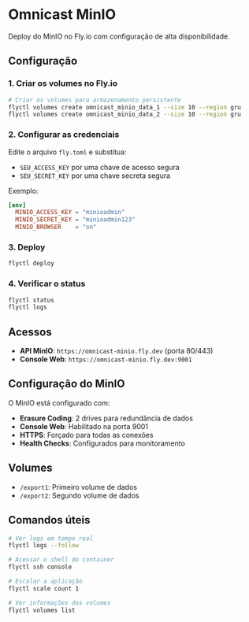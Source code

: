 # Omnicast MinIO

Deploy do MinIO no Fly.io com configuração de alta disponibilidade.

## Configuração

### 1. Criar os volumes no Fly.io

```bash
# Criar os volumes para armazenamento persistente
flyctl volumes create omnicast_minio_data_1 --size 10 --region gru
flyctl volumes create omnicast_minio_data_2 --size 10 --region gru
```

### 2. Configurar as credenciais

Edite o arquivo `fly.toml` e substitua:
- `SEU_ACCESS_KEY` por uma chave de acesso segura
- `SEU_SECRET_KEY` por uma chave secreta segura

Exemplo:
```toml
[env]
  MINIO_ACCESS_KEY = "minioadmin"
  MINIO_SECRET_KEY = "minioadmin123"
  MINIO_BROWSER    = "on"
```

### 3. Deploy

```bash
flyctl deploy
```

### 4. Verificar o status

```bash
flyctl status
flyctl logs
```

## Acessos

- **API MinIO**: `https://omnicast-minio.fly.dev` (porta 80/443)
- **Console Web**: `https://omnicast-minio.fly.dev:9001`

## Configuração do MinIO

O MinIO está configurado com:
- **Erasure Coding**: 2 drives para redundância de dados
- **Console Web**: Habilitado na porta 9001
- **HTTPS**: Forçado para todas as conexões
- **Health Checks**: Configurados para monitoramento

## Volumes

- `/export1`: Primeiro volume de dados
- `/export2`: Segundo volume de dados

## Comandos úteis

```bash
# Ver logs em tempo real
flyctl logs --follow

# Acessar o shell do container
flyctl ssh console

# Escalar a aplicação
flyctl scale count 1

# Ver informações dos volumes
flyctl volumes list
``` 
